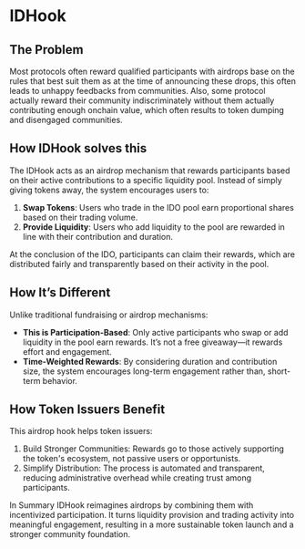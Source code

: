 # IDHook

## The Problem 
Most protocols often reward qualified participants with airdrops base on the rules that best suit them as at the time of announcing these drops, this often leads to unhappy feedbacks from communities. 
Also, some protocol actually reward their community indiscriminately without them actually contributing enough onchain value, which often results to token dumping and disengaged communities. 

## How IDHook solves this
The IDHook acts as an airdrop mechanism that rewards participants based on their active contributions to a specific liquidity pool. Instead of simply giving tokens away, the system encourages users to:
1.	**Swap Tokens**: Users who trade in the IDO pool earn proportional shares based on their trading volume.
2.	**Provide Liquidity**: Users who add liquidity to the pool are rewarded in line with their contribution and duration.

At the conclusion of the IDO, participants can claim their rewards, which are distributed fairly and transparently based on their activity in the pool.

## How It’s Different
Unlike traditional fundraising or airdrop mechanisms:
- **This is Participation-Based**: Only active participants who swap or add liquidity in the pool earn rewards. It’s not a free giveaway—it rewards effort and engagement.
- **Time-Weighted Rewards**: By considering duration and contribution size, the system encourages long-term engagement rather than, short-term behavior.

## How Token Issuers Benefit
This airdrop hook helps token issuers:
1.	Build Stronger Communities: Rewards go to those actively supporting the token's ecosystem, not passive users or opportunists.
2.	Simplify Distribution: The process is automated and transparent, reducing administrative overhead while creating trust among participants.

In Summary IDHook reimagines airdrops by combining them with incentivized participation. It turns liquidity provision and trading activity into meaningful engagement, resulting in a more sustainable token launch and a stronger community foundation.




